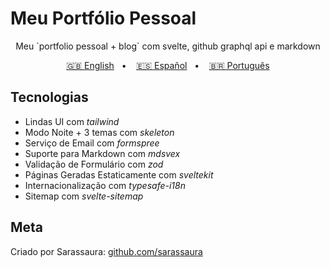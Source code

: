 # Meu Portfólio Pessoal

<div align="center">

<p>Meu `portfolio pessoal + blog` com svelte, github graphql api e markdown</p>

[🇬🇧 English](/README.md)&nbsp;&nbsp; • &nbsp;&nbsp;
[🇪🇸 Español](/README.es.md)&nbsp;&nbsp; • &nbsp;&nbsp;
[🇧🇷 Português](/README.pt-BR.md)

</div>

## Tecnologias

- Lindas UI com _tailwind_
- Modo Noite + 3 temas com _skeleton_
- Serviço de Email com _formspree_
- Suporte para Markdown com _mdsvex_
- Validação de Formulário com _zod_
- Páginas Geradas Estaticamente com _sveltekit_
- Internacionalização com _typesafe-i18n_
- Sitemap com _svelte-sitemap_

## Meta

Criado por Sarassaura:
[github.com/sarassaura](https://github.com/sarassaura)

